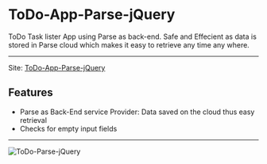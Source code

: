 ToDo-App-Parse-jQuery
=====================

ToDo Task lister App using Parse as back-end. Safe and Effecient as data is stored in Parse cloud which makes it easy to retrieve any time any where.

<hr>

Site: [ToDo-App-Parse-jQuery](http://exexzian.github.io/ToDo-App-Parse-jQuery/index.html)

## Features
- Parse as Back-End service Provider: Data saved on the cloud thus easy retrieval
- Checks for empty input fields
<hr>

![ToDo-Parse-jQuery](http://s20.postimg.org/kj56xtaxp/todo_parse_jquery.png)


